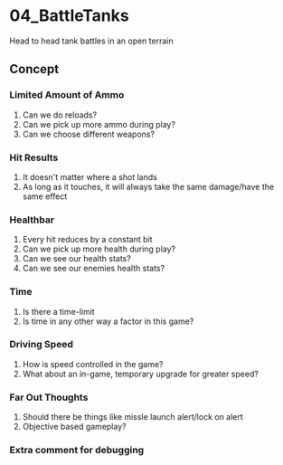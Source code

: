 # 04_BattleTanks
Head to head tank battles in an open terrain

## Concept

### Limited Amount of Ammo
1. Can we do reloads?
2. Can we pick up more ammo during play?
3. Can we choose different weapons?


### Hit Results
1. It doesn't matter where a shot lands
2. As long as it touches, it will always take the same damage/have the same effect

### Healthbar
1. Every hit reduces by a constant bit
2. Can we pick up more health during play?
3. Can we see our health stats?
4. Can we see our enemies health stats?

### Time
1. Is there a time-limit
2. Is time in any other way a factor in this game?

### Driving Speed
1. How is speed controlled in the game?
2. What about an in-game, temporary upgrade for greater speed?

### Far Out Thoughts
1. Should there be things like missle launch alert/lock on alert
2. Objective based gameplay?

### Extra comment for debugging